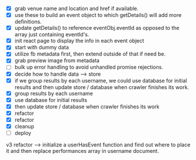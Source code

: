 - [x] grab venue name and location and href if available.
- [x] use these to build an event object to which getDetails() will add more definitions. 
- [x] update getDetails() to reference eventObj.eventId as opposed to the array just containing eventId's.
- [x] init react page to display the info in each event object
- [x] start with dummy data
- [x] utilize fb metadata first, then extend outside of that if need be.
- [x] grab preview image from metadata
- [ ] bulk up error handling to avoid unhandled promise rejections.
- [x] decide how to handle data --> store 
- [x] if we group results by each username, we could use database for initial results and then update store / database when crawler finishes its work. 
- [x] group results by each username
- [x] use database for initial results
- [x] then update store / database when crawler finishes its work
- [x] refactor
- [x] refactor
- [x] cleanup
- [ ] deploy

v3 refactor --> initialize a userHasEvent function and find out where to place it and then replace performances array in username document.